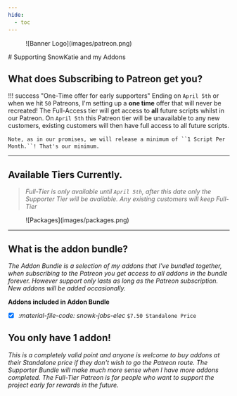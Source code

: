 ```yaml
---
hide:
  - toc
---
```

<figure markdown>
  ![Banner Logo](images/patreon.png)
</figure>
# Supporting SnowKatie and my Addons

## What does Subscribing to Patreon get you?
!!! success "One-Time offer for early supporters"
    Ending on ``April 5th`` or when we hit ``50`` Patreons, I'm setting up a **one time** offer that will never be recreated! The Full-Access tier will get access to **all** future scripts whilst in our Patreon. On ``April 5th`` this Patreon tier will be unavailable to any new customers, existing customers will then have full access to all future scripts.

    Note, as in our promises, we will release a minimum of ``1 Script Per Month.``! That's our minimum.

---

## Available Tiers Currently.
> *Full-Tier is only available until ``April 5th``, after this date only the Supporter Tier will be available. Any existing customers will keep Full-Tier*

<figure markdown>
  ![Packages](images/packages.png)
</figure>

---

## What is the addon bundle?
*The Addon Bundle is a selection of my addons that I've bundled together, when subscribing to the Patreon you get access to all addons in the bundle forever. However support only lasts as long as the Patreon subscription. New addons will be added occasionally.*

**Addons included in Addon Bundle**

- [x] *:material-file-code: snowk-jobs-elec* ``$7.50 Standalone Price``

## You only have 1 addon!
*This is a completely valid point and anyone is welcome to buy addons at their Standalone price if they don't wish to go the Patreon route. The Supporter Bundle will make much more sense when I have more addons completed. The Full-Tier Patreon is for people who want to support the project early for rewards in the future.*